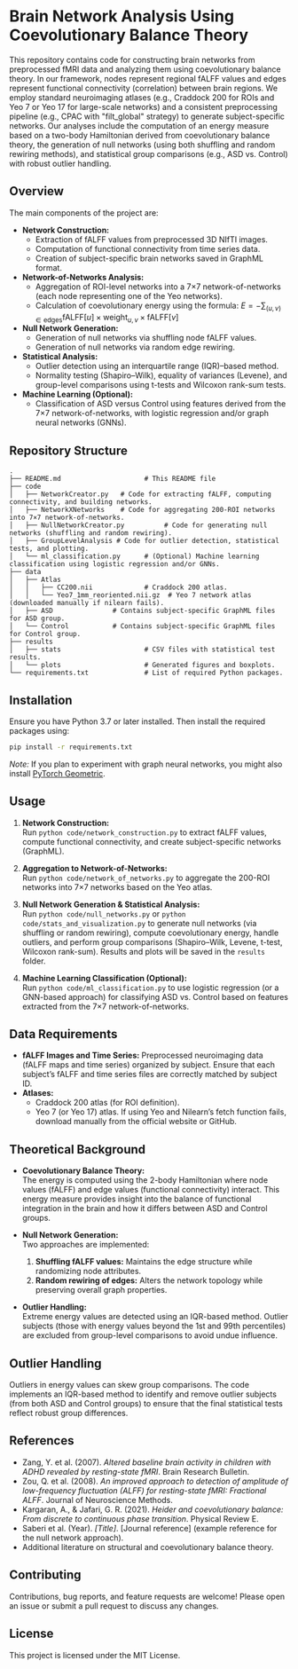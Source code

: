 # Brain Network Analysis Using Coevolutionary Balance Theory

This repository contains code for constructing brain networks from preprocessed fMRI data and analyzing them using coevolutionary balance theory. In our framework, nodes represent regional fALFF values and edges represent functional connectivity (correlation) between brain regions. We employ standard neuroimaging atlases (e.g., Craddock 200 for ROIs and Yeo 7 or Yeo 17 for large-scale networks) and a consistent preprocessing pipeline (e.g., CPAC with "filt_global" strategy) to generate subject-specific networks. Our analyses include the computation of an energy measure based on a two-body Hamiltonian derived from coevolutionary balance theory, the generation of null networks (using both shuffling and random rewiring methods), and statistical group comparisons (e.g., ASD vs. Control) with robust outlier handling.

## Overview

The main components of the project are:
- **Network Construction:**  
  - Extraction of fALFF values from preprocessed 3D NIfTI images.
  - Computation of functional connectivity from time series data.
  - Creation of subject-specific brain networks saved in GraphML format.
- **Network-of-Networks Analysis:**  
  - Aggregation of ROI-level networks into a 7×7 network-of-networks (each node representing one of the Yeo networks).
  - Calculation of coevolutionary energy using the formula:
     $E = - \sum_{(u,v)\in \text{edges}} \text{fALFF}[u] \times \text{weight}_{u,v} \times \text{fALFF}[v]$ 
- **Null Network Generation:**  
  - Generation of null networks via shuffling node fALFF values.
  - Generation of null networks via random edge rewiring.
- **Statistical Analysis:**  
  - Outlier detection using an interquartile range (IQR)–based method.
  - Normality testing (Shapiro–Wilk), equality of variances (Levene), and group-level comparisons using t-tests and Wilcoxon rank-sum tests.
- **Machine Learning (Optional):**  
  - Classification of ASD versus Control using features derived from the 7×7 network-of-networks, with logistic regression and/or graph neural networks (GNNs).

## Repository Structure

```
.
├── README.md                     # This README file
├── code
│   ├── NetworkCreator.py   # Code for extracting fALFF, computing connectivity, and building networks.
│   ├── NetworkXNetworks    # Code for aggregating 200-ROI networks into 7×7 network-of-networks.
│   ├── NullNetworkCreator.py          # Code for generating null networks (shuffling and random rewiring).
│   ├── GroupLevelAnalysis # Code for outlier detection, statistical tests, and plotting.
│   └── ml_classification.py      # (Optional) Machine learning classification using logistic regression and/or GNNs.
├── data
│   ├── Atlas
│   │   ├── CC200.nii             # Craddock 200 atlas.
│   │   └── Yeo7_1mm_reoriented.nii.gz  # Yeo 7 network atlas (downloaded manually if nilearn fails).
│   ├── ASD               # Contains subject-specific GraphML files for ASD group.
│   └── Control           # Contains subject-specific GraphML files for Control group.
├── results
│   ├── stats                     # CSV files with statistical test results.
│   └── plots                     # Generated figures and boxplots.
└── requirements.txt              # List of required Python packages.
```

## Installation

Ensure you have Python 3.7 or later installed. Then install the required packages using:

```bash
pip install -r requirements.txt
```

*Note:* If you plan to experiment with graph neural networks, you might also install [PyTorch Geometric](https://pytorch-geometric.readthedocs.io/en/latest/).

## Usage

1. **Network Construction:**  
   Run `python code/network_construction.py` to extract fALFF values, compute functional connectivity, and create subject-specific networks (GraphML).

2. **Aggregation to Network-of-Networks:**  
   Run `python code/network_of_networks.py` to aggregate the 200-ROI networks into 7×7 networks based on the Yeo atlas.

3. **Null Network Generation & Statistical Analysis:**  
   Run `python code/null_networks.py` or `python code/stats_and_visualization.py` to generate null networks (via shuffling or random rewiring), compute coevolutionary energy, handle outliers, and perform group comparisons (Shapiro–Wilk, Levene, t-test, Wilcoxon rank-sum). Results and plots will be saved in the `results` folder.

4. **Machine Learning Classification (Optional):**  
   Run `python code/ml_classification.py` to use logistic regression (or a GNN-based approach) for classifying ASD vs. Control based on features extracted from the 7×7 network-of-networks.

## Data Requirements

- **fALFF Images and Time Series:** Preprocessed neuroimaging data (fALFF maps and time series) organized by subject. Ensure that each subject’s fALFF and time series files are correctly matched by subject ID.
- **Atlases:**  
  - Craddock 200 atlas (for ROI definition).
  - Yeo 7 (or Yeo 17) atlas. If using Yeo and Nilearn’s fetch function fails, download manually from the official website or GitHub.

## Theoretical Background

- **Coevolutionary Balance Theory:**  
  The energy is computed using the 2-body Hamiltonian where node values (fALFF) and edge values (functional connectivity) interact. This energy measure provides insight into the balance of functional integration in the brain and how it differs between ASD and Control groups.
  
- **Null Network Generation:**  
  Two approaches are implemented:
  1. **Shuffling fALFF values:** Maintains the edge structure while randomizing node attributes.
  2. **Random rewiring of edges:** Alters the network topology while preserving overall graph properties.
  
- **Outlier Handling:**  
  Extreme energy values are detected using an IQR-based method. Outlier subjects (those with energy values beyond the 1st and 99th percentiles) are excluded from group-level comparisons to avoid undue influence.

## Outlier Handling

Outliers in energy values can skew group comparisons. The code implements an IQR-based method to identify and remove outlier subjects (from both ASD and Control groups) to ensure that the final statistical tests reflect robust group differences.

## References

- Zang, Y. et al. (2007). *Altered baseline brain activity in children with ADHD revealed by resting-state fMRI*. Brain Research Bulletin.
- Zou, Q. et al. (2008). *An improved approach to detection of amplitude of low-frequency fluctuation (ALFF) for resting-state fMRI: Fractional ALFF*. Journal of Neuroscience Methods.
- Kargaran, A., & Jafari, G. R. (2021). *Heider and coevolutionary balance: From discrete to continuous phase transition*. Physical Review E.
- Saberi et al. (Year). *[Title]*. [Journal reference] (example reference for the null network approach).
- Additional literature on structural and coevolutionary balance theory.

## Contributing

Contributions, bug reports, and feature requests are welcome! Please open an issue or submit a pull request to discuss any changes.

## License

This project is licensed under the MIT License.
